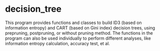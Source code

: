 # decision_tree
This program provides functions and classes to build ID3 (based on information entropy) and CART (based on Gini index) decision trees, using prepruning, postpruning, or without pruning method. The functions in the program can also be used individually to perform different analyses, like information entropy calculation, accuracy test, et al. 
